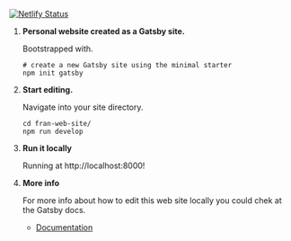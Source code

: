 [![Netlify Status](https://api.netlify.com/api/v1/badges/199d05a4-6e9a-433e-9f12-5b99146bb7e1/deploy-status)](https://app.netlify.com/sites/francortez/deploys)

1.  **Personal website created as a Gatsby site.**

    Bootstrapped with.

    ```shell
    # create a new Gatsby site using the minimal starter
    npm init gatsby
    ```

2.  **Start editing.**

    Navigate into your site directory.

    ```shell
    cd fran-web-site/
    npm run develop
    ```

3.  **Run it locally**

    Running at http://localhost:8000!

4.  **More info**

    For more info about how to edit this web site locally you could chek at the Gatsby docs.

    - [Documentation](https://www.gatsbyjs.com/docs/?utm_source=starter&utm_medium=readme&utm_campaign=minimal-starter)
